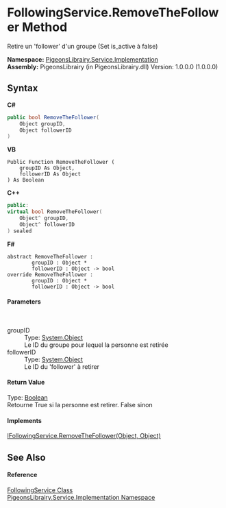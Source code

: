 # FollowingService.RemoveTheFollower Method 
 

Retire un 'follower' d'un groupe (Set is_active à false)

**Namespace:**&nbsp;<a href="61ea8cdd-bbb0-4640-7fbb-d4c259f85123">PigeonsLibrairy.Service.Implementation</a><br />**Assembly:**&nbsp;PigeonsLibrairy (in PigeonsLibrairy.dll) Version: 1.0.0.0 (1.0.0.0)

## Syntax

**C#**<br />
``` C#
public bool RemoveTheFollower(
	Object groupID,
	Object followerID
)
```

**VB**<br />
``` VB
Public Function RemoveTheFollower ( 
	groupID As Object,
	followerID As Object
) As Boolean
```

**C++**<br />
``` C++
public:
virtual bool RemoveTheFollower(
	Object^ groupID, 
	Object^ followerID
) sealed
```

**F#**<br />
``` F#
abstract RemoveTheFollower : 
        groupID : Object * 
        followerID : Object -> bool 
override RemoveTheFollower : 
        groupID : Object * 
        followerID : Object -> bool 
```


#### Parameters
&nbsp;<dl><dt>groupID</dt><dd>Type: <a href="http://msdn2.microsoft.com/en-us/library/e5kfa45b" target="_blank">System.Object</a><br />Le ID du groupe pour lequel la personne est retirée</dd><dt>followerID</dt><dd>Type: <a href="http://msdn2.microsoft.com/en-us/library/e5kfa45b" target="_blank">System.Object</a><br />Le ID du 'follower' à retirer</dd></dl>

#### Return Value
Type: <a href="http://msdn2.microsoft.com/en-us/library/a28wyd50" target="_blank">Boolean</a><br />Retourne True si la personne est retirer. False sinon

#### Implements
<a href="ea712f38-497c-925b-899f-4b1e6ebb8458">IFollowingService.RemoveTheFollower(Object, Object)</a><br />

## See Also


#### Reference
<a href="56967c12-fbd0-3375-f2d2-e79554e62424">FollowingService Class</a><br /><a href="61ea8cdd-bbb0-4640-7fbb-d4c259f85123">PigeonsLibrairy.Service.Implementation Namespace</a><br />